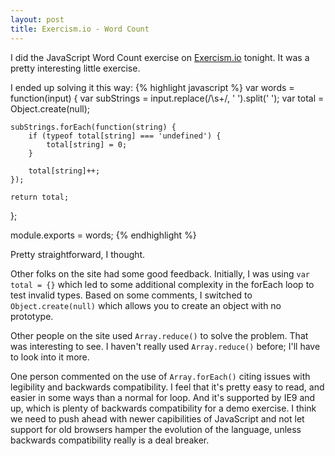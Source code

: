 ```yaml
---
layout: post
title: Exercism.io - Word Count
---
```


I did the JavaScript Word Count exercise on [Exercism.io](http://exercism.io) tonight.  It was a pretty interesting
little exercise.

I ended up solving it this way:
{% highlight javascript %}
var words = function(input) {
    var subStrings = input.replace(/\s+/, ' ').split(' ');
    var total = Object.create(null);

    subStrings.forEach(function(string) {
        if (typeof total[string] === 'undefined') {
            total[string] = 0;
        }

        total[string]++;
    });

    return total;
};

module.exports = words;
{% endhighlight %}

Pretty straightforward, I thought.

Other folks on the site had some good feedback.  Initially, I was using `var total = {}` which led to some additional
complexity in the forEach loop to test invalid types.  Based on some comments, I switched to `Object.create(null)` which
allows you to create an object with no prototype.

Other people on the site used `Array.reduce()` to solve the problem.  That was interesting to see.  I haven't really used
`Array.reduce()` before; I'll have to look into it more.

One person commented on the use of `Array.forEach()` citing issues with legibility and backwards compatibility.  I feel
that it's pretty easy to read, and easier in some ways than a normal for loop.  And it's supported by IE9 and up, which
is plenty of backwards compatibility for a demo exercise.  I think we need to push ahead with newer capibilities of JavaScript
and not let support for old browsers hamper the evolution of the language, unless backwards compatibility really is a 
deal breaker.
